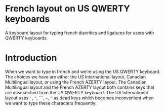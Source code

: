 # French layout on US QWERTY keyboards
A keyboard layout for typing french diacritics and ligatures for users with QWERTY keyboards.

# Introduction
When we want to type in french and we're using the US QWERTY keyboard. 
The choices we have are either the US International layout, Canadian Multilingual layout, or using the French AZERTY layout.
The Canadian Multilingual layout and the French AZERTY layout both contains keys that are mismatched from the US QWERTY keyboard.
The US International layout uses `'`, `"`, ```, `~`, `^` as dead keys which becomes inconvenient when we want to type these characters frequently. 
